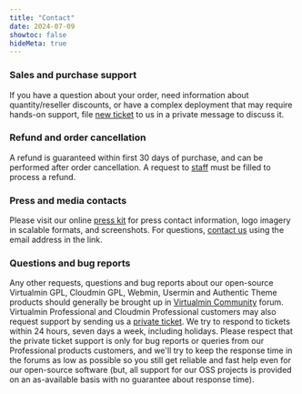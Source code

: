 ```yaml
---
title: "Contact"
date: 2024-07-09
showtoc: false
hideMeta: true
---
```


### Sales and purchase support

If you have a question about your order, need information about quantity/reseller discounts, or have a complex deployment that may require hands-on support, file [new ticket](https://forum.virtualmin.com/new-message?groupname=staff&title=Sales+and+purchase+support+request) to us in a private message to discuss it.

### Refund and order cancellation

A refund is guaranteed within first 30 days of purchase, and can be performed after order cancellation. A request to [staff](https://forum.virtualmin.com/new-message?groupname=staff&title=Refund+request) must be filled to process a refund.

### Press and media contacts

Please visit our online [press kit](/press-kit) for press contact information, logo imagery in scalable formats, and screenshots. For questions, [contact us](mailto:webmasterATvirtualminDOTcom) using the email address in the link.

### Questions and bug reports

Any other requests, questions and bug reports about our open-source Virtualmin GPL, Cloudmin GPL, Webmin, Usermin and Authentic Theme products should generally be brought up in [Virtualmin Community](https://forum.virtualmin.com/) forum. Virtualmin Professional and Cloudmin Professional customers may also request support by sending us a [private ticket](https://forum.virtualmin.com/new-message?groupname=staff&body=%7C++SYSTEM+INFORMATION%7C%7C%0A%7C------------------------------%7C-------------------------------%7C%0A%7C++OS+type+and+version++%7C+++++REQUIRED+++++%7C%0A%7C++Webmin+version+++++++++%7C+++++REQUIRED+++++%7C%0A%7C++Virtualmin+version+++++%7C+++++REQUIRED+++++%7C%0A%7C++Related+packages++++++%7C+++SUGGESTED+++%7C%0A%0A%0A%0A). We try to respond to tickets within 24 hours, seven days a week, including holidays. Please respect that the private ticket support is only for bug reports or queries from our Professional products customers, and we\'ll try to keep the response time in the forums as low as possible so you still get reliable and fast help even for our open-source software (but, all support for our OSS projects is provided on an as-available basis with no guarantee about response time).
